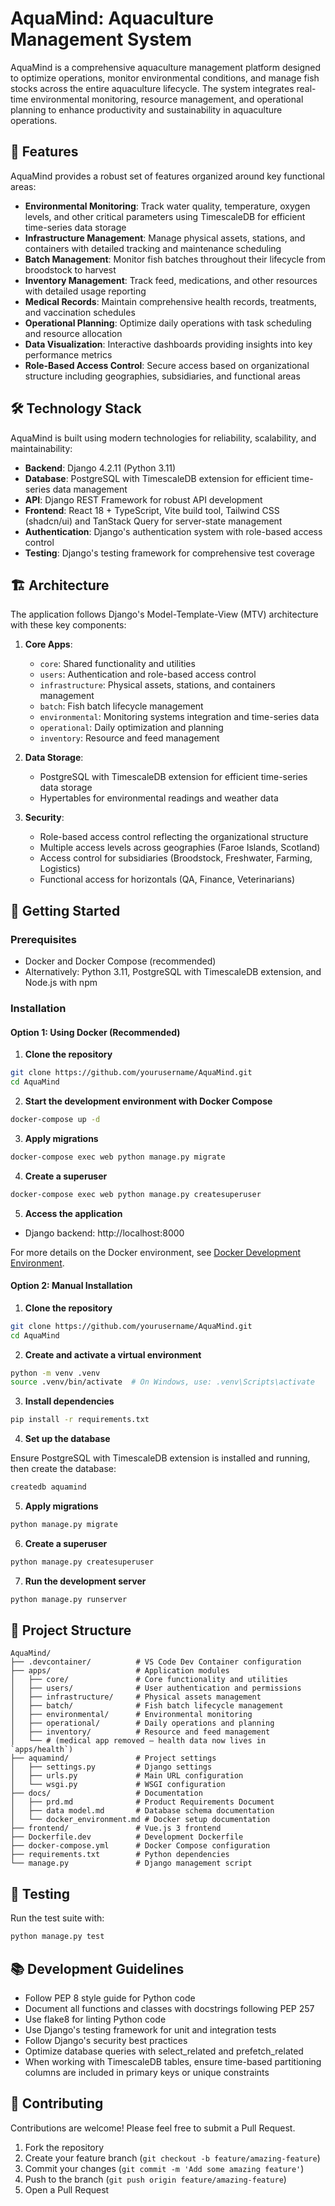 # AquaMind: Aquaculture Management System

AquaMind is a comprehensive aquaculture management platform designed to optimize operations, monitor environmental conditions, and manage fish stocks across the entire aquaculture lifecycle. The system integrates real-time environmental monitoring, resource management, and operational planning to enhance productivity and sustainability in aquaculture operations.

## 🌊 Features

AquaMind provides a robust set of features organized around key functional areas:

- **Environmental Monitoring**: Track water quality, temperature, oxygen levels, and other critical parameters using TimescaleDB for efficient time-series data storage
- **Infrastructure Management**: Manage physical assets, stations, and containers with detailed tracking and maintenance scheduling
- **Batch Management**: Monitor fish batches throughout their lifecycle from broodstock to harvest
- **Inventory Management**: Track feed, medications, and other resources with detailed usage reporting
- **Medical Records**: Maintain comprehensive health records, treatments, and vaccination schedules
- **Operational Planning**: Optimize daily operations with task scheduling and resource allocation
- **Data Visualization**: Interactive dashboards providing insights into key performance metrics
- **Role-Based Access Control**: Secure access based on organizational structure including geographies, subsidiaries, and functional areas

## 🛠️ Technology Stack

AquaMind is built using modern technologies for reliability, scalability, and maintainability:

- **Backend**: Django 4.2.11 (Python 3.11)
- **Database**: PostgreSQL with TimescaleDB extension for efficient time-series data management
- **API**: Django REST Framework for robust API development
 - **Frontend**: React 18 + TypeScript, Vite build tool, Tailwind CSS (shadcn/ui) and TanStack Query for server-state management
- **Authentication**: Django's authentication system with role-based access control
- **Testing**: Django's testing framework for comprehensive test coverage

## 🏗️ Architecture

The application follows Django's Model-Template-View (MTV) architecture with these key components:

1. **Core Apps**:
   - `core`: Shared functionality and utilities
   - `users`: Authentication and role-based access control
   - `infrastructure`: Physical assets, stations, and containers management
   - `batch`: Fish batch lifecycle management
   - `environmental`: Monitoring systems integration and time-series data
   - `operational`: Daily optimization and planning
   - `inventory`: Resource and feed management


2. **Data Storage**:
   - PostgreSQL with TimescaleDB extension for efficient time-series data storage
   - Hypertables for environmental readings and weather data

3. **Security**:
   - Role-based access control reflecting the organizational structure
   - Multiple access levels across geographies (Faroe Islands, Scotland)
   - Access control for subsidiaries (Broodstock, Freshwater, Farming, Logistics)
   - Functional access for horizontals (QA, Finance, Veterinarians)

## 🚀 Getting Started

### Prerequisites

- Docker and Docker Compose (recommended)
- Alternatively: Python 3.11, PostgreSQL with TimescaleDB extension, and Node.js with npm

### Installation

#### Option 1: Using Docker (Recommended)

1. **Clone the repository**

```bash
git clone https://github.com/yourusername/AquaMind.git
cd AquaMind
```

2. **Start the development environment with Docker Compose**

```bash
docker-compose up -d
```

3. **Apply migrations**

```bash
docker-compose exec web python manage.py migrate
```

4. **Create a superuser**

```bash
docker-compose exec web python manage.py createsuperuser
```

5. **Access the application**

- Django backend: http://localhost:8000

For more details on the Docker environment, see [Docker Development Environment](docs/docker_environment.md).

#### Option 2: Manual Installation

1. **Clone the repository**

```bash
git clone https://github.com/yourusername/AquaMind.git
cd AquaMind
```

2. **Create and activate a virtual environment**

```bash
python -m venv .venv
source .venv/bin/activate  # On Windows, use: .venv\Scripts\activate
```

3. **Install dependencies**

```bash
pip install -r requirements.txt
```

4. **Set up the database**

Ensure PostgreSQL with TimescaleDB extension is installed and running, then create the database:

```bash
createdb aquamind
```

5. **Apply migrations**

```bash
python manage.py migrate
```

6. **Create a superuser**

```bash
python manage.py createsuperuser
```

7. **Run the development server**

```bash
python manage.py runserver
```

## 📁 Project Structure

```
AquaMind/
├── .devcontainer/          # VS Code Dev Container configuration
├── apps/                   # Application modules
│   ├── core/               # Core functionality and utilities
│   ├── users/              # User authentication and permissions
│   ├── infrastructure/     # Physical assets management
│   ├── batch/              # Fish batch lifecycle management
│   ├── environmental/      # Environmental monitoring
│   ├── operational/        # Daily operations and planning
│   ├── inventory/          # Resource and feed management
│   └── # (medical app removed – health data now lives in `apps/health`)
├── aquamind/               # Project settings
│   ├── settings.py         # Django settings
│   ├── urls.py             # Main URL configuration
│   └── wsgi.py             # WSGI configuration
├── docs/                   # Documentation
│   ├── prd.md              # Product Requirements Document
│   ├── data model.md       # Database schema documentation
│   └── docker_environment.md # Docker setup documentation
├── frontend/               # Vue.js 3 frontend
├── Dockerfile.dev          # Development Dockerfile
├── docker-compose.yml      # Docker Compose configuration
├── requirements.txt        # Python dependencies
└── manage.py               # Django management script
```

## 🧪 Testing

Run the test suite with:

```bash
python manage.py test
```

## 📚 Development Guidelines

- Follow PEP 8 style guide for Python code
- Document all functions and classes with docstrings following PEP 257
- Use flake8 for linting Python code
- Use Django's testing framework for unit and integration tests
- Follow Django's security best practices
- Optimize database queries with select_related and prefetch_related
- When working with TimescaleDB tables, ensure time-based partitioning columns are included in primary keys or unique constraints

## 🤝 Contributing

Contributions are welcome! Please feel free to submit a Pull Request.

1. Fork the repository
2. Create your feature branch (`git checkout -b feature/amazing-feature`)
3. Commit your changes (`git commit -m 'Add some amazing feature'`)
4. Push to the branch (`git push origin feature/amazing-feature`)
5. Open a Pull Request
